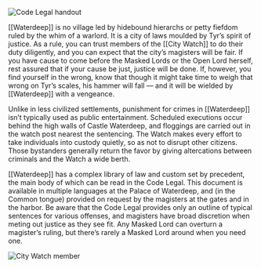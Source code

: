 ![Code Legal handout](https://www.dndbeyond.com/attachments/4/348/c002.png)

[[Waterdeep]] is no village led by hidebound hierarchs or petty fiefdom ruled by the whim of a warlord. It is a city of laws moulded by Tyr’s spirit of justice. As a rule, you can trust members of the [[City Watch]] to do their duty diligently, and you can expect that the city’s magisters will be fair. If you have cause to come before the Masked Lords or the Open Lord herself, rest assured that if your cause be just, justice will be done. If, however, you find yourself in the wrong, know that though it might take time to weigh that wrong on Tyr’s scales, his hammer will fall — and it will be wielded by [[Waterdeep]] with a vengeance.

Unlike in less civilized settlements, punishment for crimes in [[Waterdeep]] isn’t typically used as public entertainment. Scheduled executions occur behind the high walls of Castle Waterdeep, and floggings are carried out in the watch post nearest the sentencing. The Watch makes every effort to take individuals into custody quietly, so as not to disrupt other citizens. Those bystanders generally return the favor by giving altercations between criminals and the Watch a wide berth.

[[Waterdeep]] has a complex library of law and custom set by precedent, the main body of which can be read in the Code Legal. This document is available in multiple languages at the Palace of Waterdeep, and (in the Common tongue) provided on request by the magisters at the gates and in the harbor. Be aware that the Code Legal provides only an outline of typical sentences for various offenses, and magisters have broad discretion when meting out justice as they see fit. Any Masked Lord can overturn a magister’s ruling, but there’s rarely a Masked Lord around when you need one.

![City Watch member](https://www.dndbeyond.com/attachments/thumbnails/4/337/850/569/9003.png)